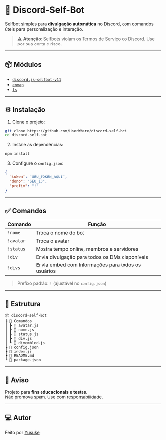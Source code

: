 # 🤖 Discord-Self-Bot

Selfbot simples para **divulgação automática** no Discord, com comandos úteis para personalização e interação.

> ⚠️ **Atenção:** Selfbots violam os Termos de Serviço do Discord. Use por sua conta e risco.

---

## 📦 Módulos

- [`discord.js-selfbot-v11`](https://www.npmjs.com/package/discord.js-selfbot-v11)
- [`enmap`](https://www.npmjs.com/package/enmap)
- [`fs`](https://nodejs.org/api/fs.html)

---

## ⚙️ Instalação

1. Clone o projeto:
```bash
git clone https://github.com/UserWhare/discord-self-bot
cd discord-self-bot
```

2. Instale as dependências:
```bash
npm install
```

3. Configure o `config.json`:
```json
{
  "token": "SEU_TOKEN_AQUI",
  "dono": "SEU_ID",
  "prefix": "!"
}
```

---

## ✅ Comandos

| Comando   | Função                                                  |
|-----------|----------------------------------------------------------|
| `!nome`   | Troca o nome do bot                                      |
| `!avatar` | Troca o avatar                                           |
| `!status` | Mostra tempo online, membros e servidores                |
| `!div`    | Envia divulgação para todos os DMs disponíveis           |
| `!divs`   | Envia embed com informações para todos os usuários       |

> Prefixo padrão: `!` (ajustável no `config.json`)

---

## 📂 Estrutura

```
📦 discord-self-bot
┣ 📂 Comandos
┃ ┣ 📜 avatar.js
┃ ┣ 📜 nome.js
┃ ┣ 📜 status.js
┃ ┣ 📜 div.js
┃ ┗ 📜 divembled.js
┣ 📜 config.json
┣ 📜 index.js
┣ 📜 README.md
┗ 📜 package.json
```

---

## 🔐 Aviso

Projeto para **fins educacionais e testes**.  
Não promova spam. Use com responsabilidade.

---

## 💻 Autor

Feito por [Yusuke](https://github.com/UserWhare)
